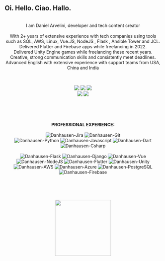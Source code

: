 ## Oi. Hello. Ciao. Hallo. 

<div style="display: inline_block"  align="center">
  <br>
  I am Daniel Arvelini, developer and tech content creator 
  <br><br>
  With 2+ years of extensive experience with tech companies using tools such as SQL, AWS, Linux, Vue.JS, NodeJS , Flask , Ansible Tower and JCL. 
  <br>
  Delivered Flutter and Firebase apps while freelancing in 2022. 
  <br>
  Delivered Unity Engine games while freelancing these recent years. 
  <br>
  Creative, strong communication skills and consistently meet deadlines. 
  <br>
  Advanced English with extensive experience with support teams from USA, China and India

  <br><br>
  <a href="https://beacons.ai/danarvelini" target="_blank"><img src="https://img.shields.io/badge/website-000000?style=for-the-badge&logo=About.me&logoColor=white" target="_blank"></a>
  <a href="https://www.linkedin.com/in/danhausen/" target="_blank"><img src="https://img.shields.io/badge/LinkedIn-0077B5?style=for-the-badge&logo=linkedin&logoColor=white" target="_blank"></a>
  <a href = "mailto:danarvelini@email.com"><img src="https://img.shields.io/badge/-Email-%23333?style=for-the-badge&logo=email&logoColor=white" target="_blank"></a>
  <br>
  <a href="https://www.hackerrank.com/DanHausen" target="_blank"><img src="https://img.shields.io/badge/-Hackerrank-2EC866?style=for-the-badge&logo=HackerRank&logoColor=white" target="_blank"></a>
  <a href="https://www.codewars.com/users/danhausen" target="_blank"><img src="https://img.shields.io/badge/Codewars-B1361E?style=for-the-badge&logo=Codewars&logoColor=white" target="_blank"></a>
  <br><br>
</div>

##

<div style="display: inline_block"  align="center">
  <br><br>
  <strong>PROFESSIONAL EXPERIENCE:</strong>
  <br><br>
  <img alt="Danhausen-Jira" src="https://img.shields.io/badge/Jira-0052CC?style=for-the-badge&logo=Jira&logoColor=white">
  <img alt="Danhausen-Git" src="https://img.shields.io/badge/GIT-E44C30?style=for-the-badge&logo=git&logoColor=white">
  <br>
  <img alt="Danhausen-Python" src="https://img.shields.io/badge/Python-FFD43B?style=for-the-badge&logo=python&logoColor=blue">
  <img alt="Danhausen-Javascript" src="https://img.shields.io/badge/JavaScript-323330?style=for-the-badge&logo=javascript&logoColor=F7DF1E">
  <img alt="Danhausen-Dart" src="https://img.shields.io/badge/Dart-0175C2?style=for-the-badge&logo=dart&logoColor=white">
  <img alt="Danhausen-Csharp" src="https://img.shields.io/badge/C%23-239120?style=for-the-badge&logo=c-sharp&logoColor=white">
  <br> <br>
  <img alt="Danhausen-Flask" src="https://img.shields.io/badge/Flask-000000?style=for-the-badge&logo=flask&logoColor=white">
  <img alt="Danhausen-Django" src="https://img.shields.io/badge/Django-092E20?style=for-the-badge&logo=django&logoColor=green">  
  <img alt="Danhausen-Vue" src="https://img.shields.io/badge/Vue.js-35495E?style=for-the-badge&logo=vuedotjs&logoColor=4FC08D">
  <img alt="Danhausen-NodeJS" src="https://img.shields.io/badge/Node.js-339933?style=for-the-badge&logo=nodedotjs&logoColor=white">    
  <img alt="Danhausen-Flutter" src="https://img.shields.io/badge/Flutter-02569B?style=for-the-badge&logo=flutter&logoColor=white">
  <img alt="Danhausen-Unity" src="https://img.shields.io/badge/Unity-100000?style=for-the-badge&logo=unity&logoColor=white"> 
  <br>
  <img alt="Danhausen-AWS" src="https://img.shields.io/badge/Amazon_AWS-FF9900?style=for-the-badge&logo=amazonaws&logoColor=white"> 
  <img alt="Danhausen-Azure" src="https://img.shields.io/badge/microsoft%20azure-0089D6?style=for-the-badge&logo=microsoft-azure&logoColor=white"> 
  <img alt="Danhausen-PostgreSQL" src="https://img.shields.io/badge/PostgreSQL-316192?style=for-the-badge&logo=postgresql&logoColor=white"> 
  <img alt="Danhausen-Firebase" src="https://img.shields.io/badge/firebase-ffca28?style=for-the-badge&logo=firebase&logoColor=black"> 
  <br><br>
</div>

##

<div align="center">
  <br><br>
  <a href="https://github.com/danarvelini">
  <img height="180em" src="https://github-readme-stats.vercel.app/api?username=danarvelini&show_icons=true&theme=dracula&include_all_commits=true&count_private=true"/>
  <br><br>
</div>
